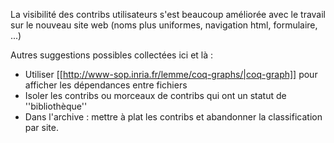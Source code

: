 La visibilité des contribs utilisateurs s'est beaucoup améliorée avec le travail sur le nouveau site web (noms plus uniformes, navigation html, formulaire, ...)

Autres suggestions possibles collectées ici et là :

 * Utiliser [[http://www-sop.inria.fr/lemme/coq-graphs/|coq-graph]] pour afficher les dépendances entre fichiers
 * Isoler les contribs ou morceaux de contribs qui ont un statut de ''bibliothèque''
 * Dans l'archive : mettre à plat les contribs et abandonner la classification par site.

